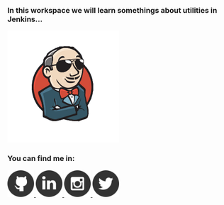 <br>

### In this workspace we will learn somethings about utilities in Jenkins...

<img style="margin-left: auto; margin-right: auto; width: 50%" src="../utils/assets/jenkins/jenkins.png" style="width: 300px">

<br>

<div class="container text-center">
    <h3>You can find me in:</h3>
    <a href="https://github.com/xlmriosx">
        <img src="../utils/assets/github.png" style="width: 60px"/>
    </a>
    <a href="https://www.linkedin.com/in/xlmriosx/">
        <img src="../utils/assets/linkedin.png" style="width: 60px"/>
    </a>
    <a href="https://www.instagram.com/xlmriosx/">
        <img src="../utils/assets/instagram.png" style="width: 60px"/>
    </a>
    <a href="https://twitter.com/xlmriosx">
        <img src="../utils/assets/x.png" style="width: 60px"/>
    </a>
</div>